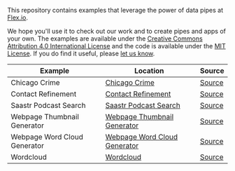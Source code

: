 This repository contains examples that leverage the power of data pipes at [Flex.io](https://www.flex.io).

We hope you'll use it to check out our work and to create pipes and apps of your own. The examples are available under the [Creative Commons Attribution 4.0 International License](http://creativecommons.org/licenses/by/4.0/) and the code is available under the [MIT License](http://opensource.org/licenses/MIT). If you do find it useful, please [let us know](mailto:hello@flex.io).

Example | Location | Source
---|---------|-------------
Chicago Crime | [Chicago Crime](https://flexiodata.github.io/examples/chicago-crime/) | [Source](https://github.com/flexiodata/examples/tree/master/chicago-crime)
Contact Refinement | [Contact Refinement](https://flexiodata.github.io/examples/contact-refinement/) | [Source](https://github.com/flexiodata/examples/tree/master/contact-refinement)
Saastr Podcast Search | [Saastr Podcast Search](https://flexiodata.github.io/examples/saastr-podcast-search/) | [Source](https://github.com/flexiodata/examples/tree/master/saastr-podcast-search)
Webpage Thumbnail Generator | [Webpage Thumbnail Generator](https://flexiodata.github.io/examples/webpage-thumbnail-generator/) | [Source](https://github.com/flexiodata/examples/tree/master/webpage-thumbnail-generator)
Webpage Word Cloud Generator | [Webpage Word Cloud Generator](https://flexiodata.github.io/examples/webpage-word-cloud-generator/) | [Source](https://github.com/flexiodata/examples/tree/master/webpage-word-cloud-generator)
Wordcloud | [Wordcloud](https://flexiodata.github.io/examples/wordcloud/) | [Source](https://github.com/flexiodata/examples/tree/master/wordcloud)
